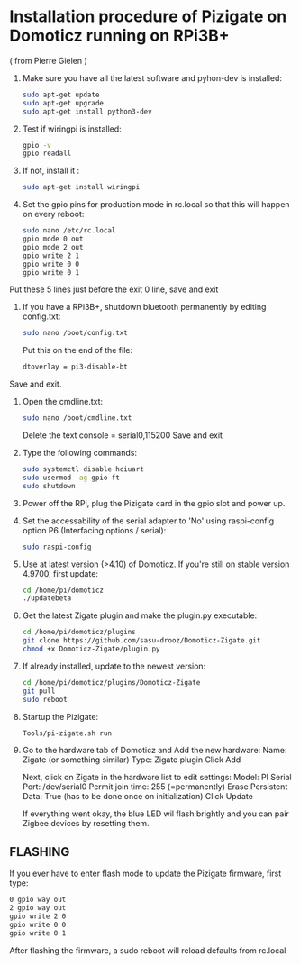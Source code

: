 # Installation procedure of Pizigate on Domoticz running on RPi3B+

( from Pierre Gielen )

1. Make sure you have all the latest software and pyhon-dev is installed:

    ```bash
    sudo apt-get update
    sudo apt-get upgrade
    sudo apt-get install python3-dev
    ```

1. Test if wiringpi is installed:

    ```bash
    gpio -v
    gpio readall
    ```

1. If not, install it :

    ```bash
    sudo apt-get install wiringpi
    ```

1. Set the gpio pins for production mode in rc.local so that this will happen on every reboot:

    ```bash
    sudo nano /etc/rc.local
    gpio mode 0 out
    gpio mode 2 out
    gpio write 2 1 
    gpio write 0 0
    gpio write 0 1
    ```

Put these 5 lines just before the exit 0 line, save and exit

1. If you have a RPi3B+, shutdown bluetooth permanently by editing config.txt:

    ```bash
    sudo nano /boot/config.txt
    ```

    Put this on the end of the file:

    ```bash
    dtoverlay = pi3-disable-bt

    ```

Save and exit.

1. Open the cmdline.txt:

    ```bash
    sudo nano /boot/cmdline.txt

    ```

    Delete the text console = serial0,115200
    Save and exit

1. Type the following commands:

    ```bash
    sudo systemctl disable hciuart
    sudo usermod -ag gpio ft
    sudo shutdown

    ```

1. Power off the RPi, plug the Pizigate card in the gpio slot and power up.

1. Set the accessability of the serial adapter to 'No' using raspi-config option P6 (Interfacing options / serial):

    ```bash
    sudo raspi-config

    ```

1. Use at latest version (>4.10) of Domoticz. If you're still on stable version 4.9700, first update:

    ```bash
    cd /home/pi/domoticz
    ./updatebeta

    ```

1. Get the latest Zigate plugin and make the plugin.py executable:

    ```bash
    cd /home/pi/domoticz/plugins
    git clone https://github.com/sasu-drooz/Domoticz-Zigate.git
    chmod +x Domoticz-Zigate/plugin.py
    ```

1. If already installed, update to the newest version:

    ```bash
    cd /home/pi/domoticz/plugins/Domoticz-Zigate
    git pull
    sudo reboot
    ```

1. Startup the Pizigate:

    ```bash
    Tools/pi-zigate.sh run

    ```

1. Go to the hardware tab of Domoticz and Add the new hardware:
    Name: Zigate (or something similar)
    Type: Zigate plugin
    Click Add

    Next, click on Zigate in the hardware list to edit settings:
    Model: PI
    Serial Port: /dev/serial0
    Permit join time: 255 (=permanently)
    Erase Persistent Data: True (has to be done once on initialization)
    Click Update

    If everything went okay, the blue LED wil flash brightly and you can pair Zigbee devices by resetting them.

## FLASHING

If you ever have to enter flash mode to update the Pizigate firmware, first type:

```bash
0 gpio way out
2 gpio way out
gpio write 2 0 
gpio write 0 0
gpio write 0 1
````

After flashing the firmware, a sudo reboot will reload defaults from rc.local
